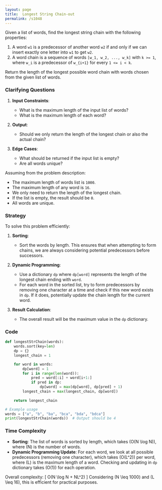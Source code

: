 ```yaml
---
layout: page
title:  Longest String Chain-out
permalink: /s1048
---
```


Given a list of words, find the longest string chain with the following properties:
1. A word `w1` is a predecessor of another word `w2` if and only if we can insert exactly one letter into `w1` to get `w2`.
2. A word chain is a sequence of words `[w_1, w_2, ..., w_k]` with `k >= 1`, where `w_i` is a predecessor of `w_{i+1}` for every `1 <= i < k`.

Return the length of the longest possible word chain with words chosen from the given list of words.

### Clarifying Questions

1. **Input Constraints**:
   - What is the maximum length of the input list of words?
   - What is the maximum length of each word?

2. **Output**:
   - Should we only return the length of the longest chain or also the actual chain?

3. **Edge Cases**:
   - What should be returned if the input list is empty?
   - Are all words unique?

Assuming from the problem description:
- The maximum length of words list is `1000`.
- The maximum length of any word is `16`.
- We only need to return the length of the longest chain.
- If the list is empty, the result should be `0`.
- All words are unique.

### Strategy

To solve this problem efficiently:
1. **Sorting**:
   - Sort the words by length. This ensures that when attempting to form chains, we are always considering potential predecessors before successors.

2. **Dynamic Programming**:
   - Use a dictionary `dp` where `dp[word]` represents the length of the longest chain ending with `word`.
   - For each word in the sorted list, try to form predecessors by removing one character at a time and check if this new word exists in `dp`. If it does, potentially update the chain length for the current word.

3. **Result Calculation**:
   - The overall result will be the maximum value in the `dp` dictionary.

### Code

```python
def longestStrChain(words):
    words.sort(key=len)
    dp = {}
    longest_chain = 1

    for word in words:
        dp[word] = 1
        for i in range(len(word)):
            pred = word[:i] + word[i+1:]
            if pred in dp:
                dp[word] = max(dp[word], dp[pred] + 1)
        longest_chain = max(longest_chain, dp[word])
    
    return longest_chain

# Example usage
words = ["a", "b", "ba", "bca", "bda", "bdca"]
print(longestStrChain(words))  # Output should be 4
```

### Time Complexity

- **Sorting**: The list of words is sorted by length, which takes \(O(N \log N)\), where \(N\) is the number of words.
- **Dynamic Programming Update**: For each word, we look at all possible predecessors (removing one character), which takes \(O(L^2)\) per word, where \(L\) is the maximum length of a word. Checking and updating in `dp` dictionary takes \(O(1)\) for each operation.

Overall complexity:
\[ O(N \log N + NL^2) \]
Considering \(N \leq 1000\) and \(L \leq 16\), this is efficient for practical purposes.